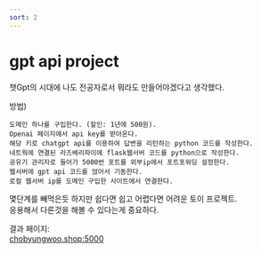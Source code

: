 ```yaml
---
sort: 2
---
```


# gpt api project


챗Gpt의 시대에 나도 전공자로서 뭐라도 만들어야겠다고 생각했다.    

방법)    

```note
도메인 하나를 구입한다. (할인: 1년에 500원).    
Openai 페이지에서 api key를 받아온다.   
해당 키로 chatgpt api를 이용하여 답변을 리턴하는 python 코드를 작성한다.    
네트웍에 연결된 라즈베리파이에 flask웹서버 코드를 python으로 작성한다.    
공유기 관리자로 들어가 5000번 포트를 외부ip에서 포트포워딩 설정한다.    
웹서버에 gpt api 코드를 얹어서 기동한다.    
로컬 웹서버 ip를 도메인 구입한 사이트에서 연결한다.    

```
 
몇단계를 빼먹은듯 하지만 쉽다면 쉽고 어렵다면 어려운 토이 프로젝트.    
응용해서 다른것을 해볼 수 있다는게 중요하다.

결과 페이지:    
[chobyungwoo.shop:5000](chobyungwoo.shop:5000)
